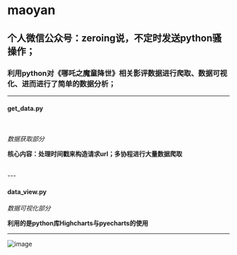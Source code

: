 # maoyan


## 个人微信公众号：**zeroing说**，不定时发送python骚操作；

### 利用python对《哪吒之魔童降世》相关影评数据进行爬取、数据可视化、进而进行了简单的数据分析；

---

#### get_data.py
<br>

*数据获取部分* 

**核心内容：处理时间戳来构造请求url；多协程进行大量数据爬取**

<br>
---

#### data_view.py

*数据可视化部分*

**利用的是python库Highcharts与pyecharts的使用**

---


![image](https://img.alicdn.com/imgextra/i1/2596533972/O1CN011NKeH71fDDj8X0rBa_!!2596533972.png)

